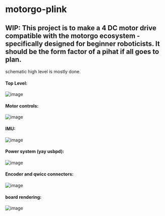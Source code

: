 ﻿# motorgo-plink
## WIP:  This project is to make a 4 DC motor drive compatible with the motorgo ecosystem - specifically designed for beginner roboticists.  It should be the form factor of a pihat if all goes to plan.
schematic high level is mostly done.
#### Top Level: 

![image](https://github.com/Every-Flavor-Robotics/motorgo-plink/assets/34074861/f1f94e16-705b-4b85-8bd3-63c68c4e5791)

#### Motor controls: 

![image](https://github.com/Every-Flavor-Robotics/motorgo-plink/assets/34074861/b6261bab-783e-4ebc-9e32-a72f2b5b810f)

#### IMU: 

![image](https://github.com/Every-Flavor-Robotics/motorgo-plink/assets/34074861/18576489-397e-48d9-8362-cbb67e7eafad)

#### Power system (yay usbpd): 

![image](https://github.com/Every-Flavor-Robotics/motorgo-plink/assets/34074861/cd8bf5ff-6263-4272-a1c0-d9d0a5a085c6)

#### Encoder and qwicc connectors: 

![image](https://github.com/Every-Flavor-Robotics/motorgo-plink/assets/34074861/1e3b02f8-6803-4258-afa5-839710d56c41)

#### board rendering:

![image](https://github.com/Every-Flavor-Robotics/motorgo-plink/assets/34074861/b69b2b4d-bd2f-40a7-afc3-a3c58e929729)
